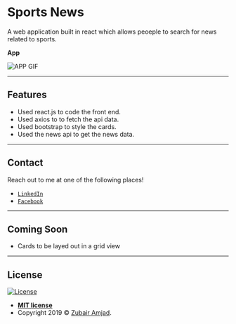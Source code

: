 # Sports News

A web application built in react which allows peoeple to search for news related to sports.

**App**

![APP GIF](SportsNews.gif)

---

## Features

- Used react.js to code the front end.
- Used axios to to fetch the api data.
- Used bootstrap to style the cards.
- Used the news api to get the news data.
---

## Contact

Reach out to me at one of the following places!

- <a href="https://www.linkedin.com/in/zubair-amjad/" target="_blank">`LinkedIn`</a>
- <a href="https://www.facebook.com/ZubairAmjad" target="_blank">`Facebook`</a>

---

## Coming Soon
  - Cards to be layed out in a grid view
---

## License

[![License](http://img.shields.io/:license-mit-blue.svg?style=flat-square)](http://badges.mit-license.org)

- **[MIT license](http://opensource.org/licenses/mit-license.php)**
- Copyright 2019 © <a href="https://github.com/amjadz" target="_blank">Zubair Amjad</a>.


